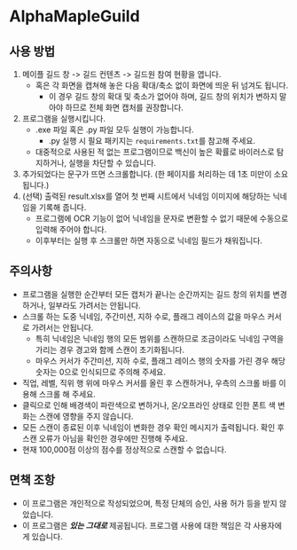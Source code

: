# AlphaMapleGuild

## 사용 방법
1. 메이플 길드 창 -> 길드 컨텐츠 -> 길드원 참여 현황을 엽니다.
    * 혹은 각 화면을 캡쳐해 놓은 다음 확대/축소 없이 화면에 띄운 뒤 넘겨도 됩니다.
      * 이 경우 길드 창의 확대 및 축소가 없어야 하며, 길드 창의 위치가 변하지 말아야 하므로 전체 화면 캡처를 권장합니다.
1. 프로그램을 실행시킵니다.
    * .exe 파일 혹은 .py 파일 모두 실행이 가능합니다.
      * .py 실행 시 필요 패키지는 `requirements.txt`를 참고해 주세요.
    * 대중적으로 사용된 적 없는 프로그램이므로 백신이 높은 확률로 바이러스로 탐지하거나, 실행을 차단할 수 있습니다.
1. 추가되었다는 문구가 뜨면 스크롤합니다. (한 페이지를 처리하는 데 1초 미만이 소요됩니다.)
1. (선택) 출력된 result.xlsx를 열어 첫 번째 시트에서 닉네임 이미지에 해당하는 닉네임을 기록해 줍니다.
   * 프로그램에 OCR 기능이 없어 닉네임을 문자로 변환할 수 없기 때문에 수동으로 입력해 주어야 합니다.
   * 이후부터는 실행 후 스크롤만 하면 자동으로 닉네임 필드가 채워집니다.

## 주의사항
* 프로그램을 실행한 순간부터 모든 캡처가 끝나는 순간까지는 길드 창의 위치를 변경하거나, 일부라도 가려서는 안됩니다.
* 스크롤 하는 도중 닉네임, 주간미션, 지하 수로, 플래그 레이스의 값을 마우스 커서로 가려서는 안됩니다.
  * 특히 닉네임은 닉네임 행의 모든 범위를 스캔하므로 조금이라도 닉네임 구역을 가리는 경우 경고와 함께 스캔이 초기화됩니다.
  * 마우스 커서가 주간미션, 지하 수로, 플래그 레이스 행의 숫자를 가린 경우 해당 숫자는 0으로 인식되므로 주의해 주세요.
* 직업, 레벨, 직위 행 위에 마우스 커서를 올린 후 스캔하거나, 우측의 스크롤 바를 이용해 스크롤 해 주세요.
* 클릭으로 인해 배경색이 파란색으로 변하거나, 온/오프라인 상태로 인한 폰트 색 변화는 스캔에 영향을 주지 않습니다.
* 모든 스캔이 종료된 이후 닉네임이 변화한 경우 확인 메시지가 출력됩니다. 확인 후 스캔 오류가 아님을 확인한 경우에만 진행해 주세요.
* 현재 100,000점 이상의 점수를 정상적으로 스캔할 수 없습니다.

## 면책 조항

* 이 프로그램은 개인적으로 작성되었으며, 특정 단체의 승인, 사용 허가 등을 받지 않았습니다.
* 이 프로그램은 ***있는 그대로*** 제공됩니다. 프로그램 사용에 대한 책임은 각 사용자에게 있습니다.